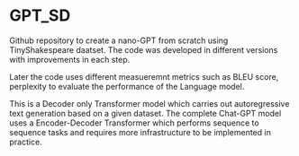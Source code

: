 # GPT_SD

Github repository to create a nano-GPT from scratch using TinyShakespeare daatset. The code was developed in different versions with improvements in each step. 

Later the code uses different measueremnt metrics such as BLEU score, perplexity to evaluate the performance of the Language model.

This is a Decoder only Transformer model which carries out autoregressive text generation based on a given dataset. The complete Chat-GPT model uses a Encoder-Decoder Transformer which performs sequence to sequence tasks and requires more infrastructure to be implemented in practice.
